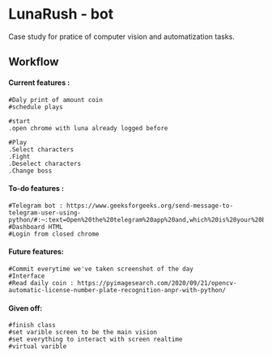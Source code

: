 # LunaRush - bot 
Case study for pratice of computer vision and automatization tasks.

## Workflow

#### Current features :
	#Daly print of amount coin
	#schedule plays

	#start
	.open chrome with luna already logged before
	
	#Play
	.Select characters
	.Fight
	.Deselect characters		
	.Change boss
		
#### To-do features :
	#Telegram bot : https://www.geeksforgeeks.org/send-message-to-telegram-user-using-python/#:~:text=Open%20the%20telegram%20app%20and,which%20is%20your%20bot%20token.
	#Dashboard HTML
	#Login from closed chrome	

#### Future features:
	#Commit everytime we've taken screenshot of the day
	#Interface	
	#Read daily coin : https://pyimagesearch.com/2020/09/21/opencv-automatic-license-number-plate-recognition-anpr-with-python/

#### Given off:
	#finish class 
	#set varible screen to be the main vision 
	#set everything to interact with screen realtime
	#virtual varible